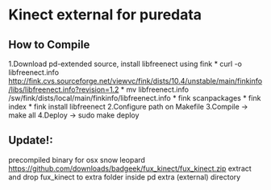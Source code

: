 # Kinect external for puredata

## How to Compile

1.Download pd-extended source, install libfreenect using fink
	* curl -o libfreenect.info http://fink.cvs.sourceforge.net/viewvc/fink/dists/10.4/unstable/main/finkinfo/libs/libfreenect.info?revision=1.2
	* mv libfreenect.info /sw/fink/dists/local/main/finkinfo/libfreenect.info
	* fink scanpackages
	* fink index
	* fink install libfreenect
2.Configure path on Makefile
3.Compile -> make all
4.Deploy -> sudo make deploy

## Update!:

precompiled binary for osx snow leopard
https://github.com/downloads/badgeek/fux_kinect/fux_kinect.zip
extract and drop fux_kinect to extra folder inside pd extra (external)  directory
